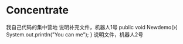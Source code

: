 # Concentrate
我自己代码的集中营地
说明补充文件，机器人1号
public void Newdemo(){
  System.out.println("You can me");
}
说明文件，机器人2号
